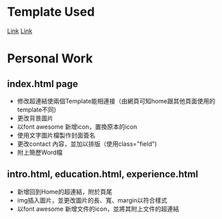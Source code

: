 # Template Used
[Link](https://themewagon.com/themes/free-responsive-html5-personal-portfolio-website-template-dimension/)
[Link](https://themewagon.com/themes/free-responsive-html5-portfolio-website-template-paradigm-shift/)

# Personal Work
## index.html page
* 修改超連結使兩個Template能相連接（由網頁可知home跟其他頁面使用的template不同)
* 更改背景圖片
* 以font awesome 新增icon，置換原本的icon
* 使用文字圖片檔製作封面簽名
* 更改contact 內容，並加以排版（使用class="field")
* 附上簡歷Word檔

## intro.html, education.html, experience.html
* 新增回到Home的超連結，附於頁尾
* img插入圖片，並更改圖片的長、寬、margin以符合樣式
* 以font awesome 新增文件的icon，並將其附上文件的超連結





